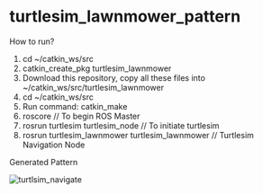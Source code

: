 # turtlesim_lawnmower_pattern


How to run?
1. cd ~/catkin_ws/src
2. catkin_create_pkg turtlesim_lawnmower
3. Download this repository, copy all these files into ~/catkin_ws/src/turtlesim_lawnmower
4. cd ~/catkin_ws/src
5. Run command: catkin_make
6. roscore // To begin ROS Master
7. rosrun turtlesim turtlesim_node   // To initiate turtlesim
8. rosrun turtlesim_lawnmower turtlesim_lawnmower // Turtlesim Navigation Node


Generated Pattern

![turtlsim_navigate](https://user-images.githubusercontent.com/32699857/152714534-eb0c4d53-1f0a-41b8-bfc9-0f6dabc6a15f.png)
